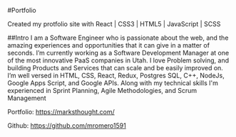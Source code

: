 #Portfolio

Created my protfolio site with React | CSS3 | HTML5 | JavaScript | SCSS

##Intro
I am a Software Engineer who is passionate about the web, and the amazing experiences and opportunities that it can give in a matter of seconds. I’m currently working as a Software Development Manager at one of the most innovative PaaS companies in Utah. I love Problem solving, and building Products and Services that can scale and be easily improved on. I’m well versed in HTML, CSS, React, Redux, Postgres SQL, C++, NodeJs, Google Apps Script, and Google APIs. Along with my technical skills I'm experienced in Sprint Planning, Agile Methodologies, and Scrum Management

Portfolio:
https://marksthought.com/

Github: 
https://github.com/mromero1591 